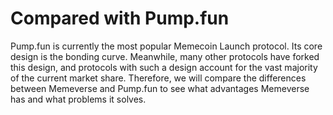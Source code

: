 # Compared with Pump.fun

Pump.fun is currently the most popular Memecoin Launch protocol. Its core design is the bonding curve. Meanwhile, many other protocols have forked this design, and protocols with such a design account for the vast majority of the current market share. Therefore, we will compare the differences between Memeverse and Pump.fun to see what advantages Memeverse has and what problems it solves.

